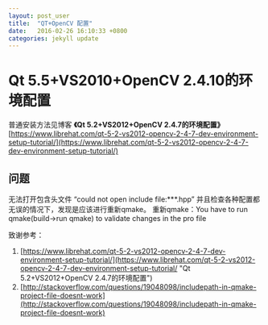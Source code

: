 ```yaml
---
layout: post_user
title:  "QT+OpenCV 配置"
date:   2016-02-26 16:10:33 +0800
categories: jekyll update
---
```

Qt 5.5+VS2010+OpenCV 2.4.10的环境配置
====
普通安装方法见博客
**《Qt 5.2+VS2012+OpenCV 2.4.7的环境配置》**[https://www.librehat.com/qt-5-2-vs2012-opencv-2-4-7-dev-environment-setup-tutorial/](https://www.librehat.com/qt-5-2-vs2012-opencv-2-4-7-dev-environment-setup-tutorial/)

## 问题 ##
无法打开包含头文件
 “could not open include file:***.hpp”
并且检查各种配置都无误的情况下，发现是应该进行重新qmake。
重新qmake：You have to run qmake(build->run qmake) to validate changes in the pro file

致谢参考：
1. [https://www.librehat.com/qt-5-2-vs2012-opencv-2-4-7-dev-environment-setup-tutorial/](https://www.librehat.com/qt-5-2-vs2012-opencv-2-4-7-dev-environment-setup-tutorial/ "Qt 5.2+VS2012+OpenCV 2.4.7的环境配置")
2. [http://stackoverflow.com/questions/19048098/includepath-in-qmake-project-file-doesnt-work](http://stackoverflow.com/questions/19048098/includepath-in-qmake-project-file-doesnt-work)
